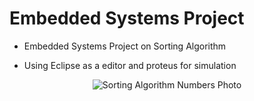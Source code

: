 # Embedded Systems Project

- Embedded Systems Project on Sorting Algorithm

- Using Eclipse as a editor and proteus for simulation

<p align="center">
<img alt="Sorting Algorithm Numbers Photo" src="https://github.com/ashrafemad097/Embedded-Systems-Project/blob/main/Embedded%20Systems%20-%20proteus%20.jpeg">
</p>
